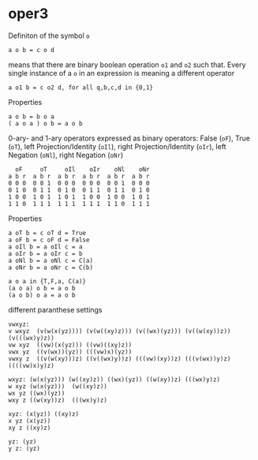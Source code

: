 # oper3
Definiton of the symbol `o`

    a o b = c o d
    
means that there are binary boolean operation `o1` and `o2` such that. Every single instance of a `o` in an expression is meaning a different operator

    a o1 b = c o2 d, for all q,b,c,d in {0,1}
    
Properties

    a o b = b o a
    ( a o a ) o b = a o b
    
0-ary- and 1-ary operators expressed as binary operators:
    False (`oF`), True (`oT`), 
    left Projection/Identity (`oIl`), right Projection/Identity (`oIr`), 
    left Negation (`oNl`), right Negation (`oNr`)

      oF     oT     oIl    oIr    oNl    oNr
    a b r  a b r  a b r  a b r  a b r  a b r
    0 0 0  0 0 1  0 0 0  0 0 0  0 0 1  0 0 0
    0 1 0  0 1 1  0 1 0  0 1 1  0 1 1  0 1 0
    1 0 0  1 0 1  1 0 1  1 0 0  1 0 0  1 0 1
    1 1 0  1 1 1  1 1 1  1 1 1  1 1 0  1 1 1

Properties

    a oT b = c oT d = True
    a oF b = c oF d = False
    a oIl b = a oIl c = a
    a oIr b = a oIr c = b
    a oNl b = a oNl c = C(a) 
    a oNr b = a oNr c = C(b)
    
    a o a in {T,F,a, C(a)}
    (a o a) o b = a o b
    (a o b) o a = a o b 
    
different paranthese settings

    vwxyz:
    v wxyz  (v(w(x(yz)))) (v(w((xy)z))) (v((wx)(yz))) (v((w(xy))z)) (v(((wx)y)z))
    vw xyz  ((vw)(x(yz))) ((vw)((xy)z))
    vwx yz  ((v(wx))(yz)) (((vw)x)(yz))
    vwxy z  ((v(w(xy)))z) ((v((wx)y))z) (((vw)(xy))z) (((v(wx))y)z) ((((vw)x)y)z)
    
    wxyz: (w(x(yz))) (w((xy)z)) ((wx)(yz)) ((w(xy))z) (((wx)y)z)
    w xyz (w(x(yz)))  (w((xy)z))
    wx yz ((wx)(yz))
    wxy z ((w(xy))z)  (((wx)y)z)
    
    xyz: (x(yz)) ((xy)z)
    x yz (x(yz))
    xy z ((xy)z)
    
    yz: (yz)
    y z: (yz)    
 
